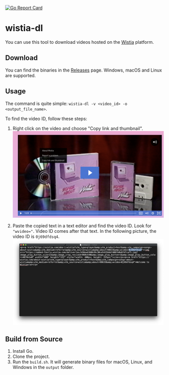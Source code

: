 [![Go Report Card](https://goreportcard.com/badge/github.com/smbl64/wistia-dl)](https://goreportcard.com/report/github.com/smbl64/wistia-dl)

# wistia-dl

You can use this tool to download videos hosted on the [Wistia](https://wistia.com/) platform.

## Download
You can find the binaries in the [Releases](https://github.com/smbl64/wistia-dl/releases) page. Windows, macOS and Linux are supported.
## Usage
The command is quite simple: `wistia-dl -v <video_id> -o <output_file_name>`.

To find the video ID, follow these steps:

1. Right click on the video and choose "Copy link and thumbnail".
![Copy link and thumbnail](./docs/click-on-video.png)

2. Paste the copied text in a text editor and find the video ID. Look for `"wvideo="`. Video ID comes after that text. In the following picture, the video ID is `0j69dfdsq4`.
![Video ID](./docs/video-id.png)


## Build from Source
1. Install Go.
2. Clone the project.
3. Run the `build.sh`. It will generate binary files for macOS, Linux, and Windows in the `output` folder.
